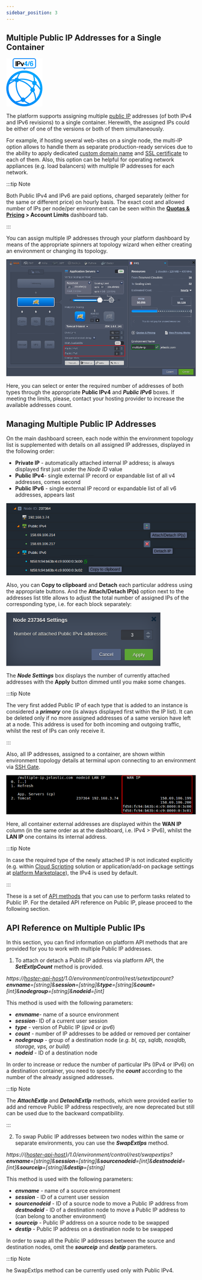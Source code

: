 ```yaml
---
sidebar_position: 3
---
```


## Multiple Public IP Addresses for a Single Container

<div style={{
    display: 'grid',
    gridTemplateColumns: '0.15fr 1fr',
    gap: '10px'
}}>
<div>
<div style={{
    display: 'flex',
    alignItems: 'center',
    justifyContent: 'cetner',
}}>

<!-- Image Url changes -->

![Locale Dropdown](./img/MultiplePublicIP/01-multiple-public-ip.png)

</div>
</div>
<div>

The platform supports assigning multiple [public IP](/docs/ApplicationSetting/External%20Access%20To%20Applications/Public%20IP) addresses (of both IPv4 and IPv6 revisions) to a single container. Herewith, the assigned IPs could be either of one of the versions or both of them simultaneously.

</div>
</div>

For example, if hosting several web-sites on a single node, the multi-IP option allows to handle them as separate production-ready services due to the ability to apply dedicated [custom domain name](/docs/ApplicationSetting/Domain%20Name%20Management/Custom%20Domain%20Name) and [SSL certificate](/docs/ApplicationSetting/SSL/Secure%20Sockets%20Layer) to each of them. Also, this option can be helpful for operating network appliances (e.g. load balancers) with multiple IP addresses for each network.

:::tip Note

Both Public IPv4 and IPv6 are paid options, charged separately (either for the same or different price) on hourly basis. The exact cost and allowed number of IPs per node/per environment can be seen within the **[Quotas & Pricing](/docs/Account&Pricing/Resource%20Charging/Pricing%20FAQ#how-much-do-resources-cost) > Account Limits** dashboard tab.

:::

You can assign multiple IP addresses through your platform dashboard by means of the appropriate spinners at topology wizard when either creating an environment or changing its topology.

<div style={{
    display:'flex',
    justifyContent: 'center',
    margin: '0 0 1rem 0'
}}>

![Locale Dropdown](./img/MultiplePublicIP/02-wizard-add-multiple-ip.png)

</div>

Here, you can select or enter the required number of addresses of both types through the appropriate **Public IPv4** and **_Public IPv6_** boxes. If meeting the limits, please, contact your hosting provider to increase the available addresses count.

## Managing Multiple Public IP Addresses

On the main dashboard screen, each node within the environment topology list is supplemented with details on all assigned IP addresses, displayed in the following order:

- **Private IP** - automatically attached internal IP address; is always displayed first just under the _Node ID_ value
- **Public IPv4**- single external IP record or expandable list of all v4 addresses, comes second
- **Public IPv6** - single external IP record or expandable list of all v6 addresses, appears last

<div style={{
    display:'flex',
    justifyContent: 'center',
    margin: '0 0 1rem 0'
}}>

![Locale Dropdown](./img/MultiplePublicIP/03-dashboard-managing-multiple-ip.png)

</div>

Also, you can **Copy to clipboard** and **Detach** each particular address using the appropriate buttons. And the **Attach/Detach IP(s)** option next to the addresses list title allows to adjust the total number of assigned IPs of the corresponding type, i.e. for each block separately:

<div style={{
    display:'flex',
    justifyContent: 'center',
    margin: '0 0 1rem 0'
}}>

![Locale Dropdown](./img/MultiplePublicIP/04-change-number-of-public-ip.png)

</div>

The **_Node Settings_** box displays the number of currently attached addresses with the **Apply** button dimmed until you make some changes.

:::tip Note

The very first added Public IP of each type that is added to an instance is considered a **_primary_** one (is always displayed first within the IP list). It can be deleted only if no more assigned addresses of a same version have left at a node. This address is used for both incoming and outgoing traffic, whilst the rest of IPs can only receive it.

:::

Also, all IP addresses, assigned to a container, are shown within environment topology details at terminal upon connecting to an environment via [SSH Gate](/docs/Deployment%20Tools/SSH/SSH%20Access/Overview).

<div style={{
    display:'flex',
    justifyContent: 'center',
    margin: '0 0 1rem 0'
}}>

![Locale Dropdown](./img/MultiplePublicIP/05-multiple-public-ip-in-ssh.png)

</div>

Here, all container external addresses are displayed within the **WAN IP** column (in the same order as at the dashboard, i.e. IPv4 > IPv6), whilst the **LAN IP** one contains its internal address.

:::tip Note

In case the required type of the newly attached IP is not indicated explicitly (e.g. within [Cloud Scripting](https://docs.cloudscripting.com/) solution or application/add-on package settings at [platform Marketplace](/docs/Deployment%20Tools/Cloud%20Scripting%20&%20JPS/Marketplace)), the IPv4 is used by default.

:::

These is a set of [API methods](/docs/Deployment%20Tools/API%20&%20CLI/API%20Overview) that you can use to perform tasks related to Public IP. For the detailed API reference on Public IP, please proceed to the following section.

## API Reference on Multiple Public IPs

In this section, you can find information on platform API methods that are provided for you to work with multiple Public IP addresses.

1. To attach or detach a Public IP address via platform API, the **_SetExtIpCount_** method is provided.

_https://[hoster-api-host](/docs/QuickStart/Hosters%20List%20&%20Info)/1.0/environment/control/rest/setextipcount?**envname**=[string]&**session**=[string]&**type**=[string]&**count**=[int]&**nodegroup**=[string]&**nodeid**=[int]_

This method is used with the following parameters:

- **_envname_**- name of a source environment
- **_session_**- ID of a current user session
- **_type_** - version of Public IP (_ipv4 or ipv6_)
- **_count_** - number of IP addresses to be added or removed per container
- **_nodegroup_** - group of a destination node (_e.g. bl, cp, sqldb, nosqldb, storage, vps, or build_)
- **_nodeid_** - ID of a destination node

In order to increase or reduce the number of particular IPs (IPv4 or IPv6) on a destination container, you need to specify the **_count_** according to the number of the already assigned addresses.

:::tip Note

The **_AttachExtIp_** and **_DetachExtIp_** methods, which were provided earlier to add and remove Public IP address respectively, are now deprecated but still can be used due to the backward compatibility.

:::

2. To swap Public IP addresses between two nodes within the same or separate environments, you can use the **_SwapExtIps_** method.

_https://{[hoster-api-host](/docs/QuickStart/Hosters%20List%20&%20Info)}/1.0/environment/control/rest/swapextips?**envname**=[string]&**session**=[string]&**sourcenodeid**=[int]&**destnodeid**=[int]&**sourceip**=[string]&**destip**=[string]_

This method is used with the following parameters:

- **_envname_** - name of a source environment
- **_session_** - ID of a current user session
- **_sourcenodeid_** - ID of a source node to move a Public IP address from
  **_destnodeid_** - ID of a destination node to move a Public IP address to (can belong to another environment)
- **_sourceip_** - Public IP address on a source node to be swapped
- **_destip_** - Public IP address on a destination node to be swapped

In order to swap all the Public IP addresses between the source and destination nodes, omit the **_sourceip_** and **_destip_** parameters.

:::tip Note

he SwapExtIps method can be currently used only with Public IPv4.
